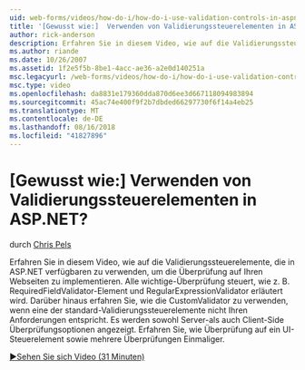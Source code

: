 ```yaml
---
uid: web-forms/videos/how-do-i/how-do-i-use-validation-controls-in-aspnet
title: '[Gewusst wie:]  Verwenden von Validierungssteuerelementen in ASP.NET? | Microsoft-Dokumentation'
author: rick-anderson
description: Erfahren Sie in diesem Video, wie auf die Validierungssteuerelemente, die in ASP.NET verfügbaren zu verwenden, um die Überprüfung auf Ihren Webseiten zu implementieren. Alle Validierungssteuerelemente der wichtigsten wie...
ms.author: riande
ms.date: 10/26/2007
ms.assetid: 1f2e5f5b-8be1-4acc-ae36-a2e0d140251a
msc.legacyurl: /web-forms/videos/how-do-i/how-do-i-use-validation-controls-in-aspnet
msc.type: video
ms.openlocfilehash: da8831e179360dda870d6ee3d667118094983894
ms.sourcegitcommit: 45ac74e400f9f2b7dbded66297730f6f14a4eb25
ms.translationtype: MT
ms.contentlocale: de-DE
ms.lasthandoff: 08/16/2018
ms.locfileid: "41827896"
---
```

<a name="how-do-i--use-validation-controls-in-aspnet"></a>[Gewusst wie:]  Verwenden von Validierungssteuerelementen in ASP.NET?
====================
durch [Chris Pels](https://twitter.com/chrispels)

Erfahren Sie in diesem Video, wie auf die Validierungssteuerelemente, die in ASP.NET verfügbaren zu verwenden, um die Überprüfung auf Ihren Webseiten zu implementieren. Alle wichtige-Überprüfung steuert, wie z. B. RequiredFieldValidator-Element und RegularExpressionValidator erläutert wird. Darüber hinaus erfahren Sie, wie die CustomValidator zu verwenden, wenn eine der standard-Validierungssteuerelemente nicht Ihren Anforderungen entspricht. Es werden sowohl Server-als auch Client-Side Überprüfungsoptionen angezeigt. Erfahren Sie, wie Überprüfung auf ein UI-Steuerelement sowie mehrere Überprüfungen Einmaliger.

[&#9654;Sehen Sie sich Video (31 Minuten)](https://channel9.msdn.com/Blogs/ASP-NET-Site-Videos/how-do-i-use-validation-controls-in-aspnet)
